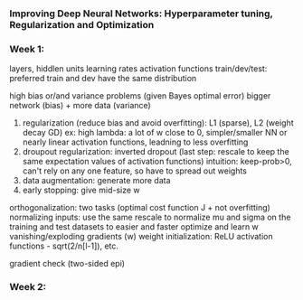 ### Improving Deep Neural Networks: Hyperparameter tuning, Regularization and Optimization
### Week 1:
  layers,
  hiddlen units
  learning rates
  activation functions
  train/dev/test: preferred train and dev have the same distribution
  
  high bias or/and variance problems (given Bayes optimal error)
  bigger network (bias) + more data (variance)
  1. regularization (reduce bias and avoid overfitting): L1 (sparse), L2 (weight decay GD)
  ex: high lambda: a lot of w close to 0, simpler/smaller NN or nearly linear activation functions, 
    leadning to less overfitting 
  2. droupout regularization: inverted dropout (last step: rescale to keep the same expectation values of activation functions)
  intuition: keep-prob>0, can't rely on any one feature, so have to spread out weights
  3. data augmentation: generate more data
  4. early stopping: give mid-size w
  
  orthogonalization: two tasks (optimal cost function J + not overfitting)
  normalizing inputs: use the same rescale to normalize mu and sigma on the training and test datasets
  to easier and faster optimize and learn w
  vanishing/exploding gradients (w)
  weight initialization: ReLU activation functions - sqrt(2/n[l-1]), etc.
  
  gradient check (two-sided epi)
  
### Week 2:
  
  
  
  
